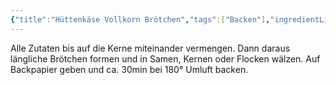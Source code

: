 ```yaml
---
{"title":"Hüttenkäse Vollkorn Brötchen","tags":["Backen"],"ingredientList":[{"title":"6 Brötchen","ingredients":["300g Hüttenkäse / körniger Frischkäse","180g Vollkornmehl","40g geschrotete Leinsamen","1,5 TL Backpulver","1 TL Salz","ca. 50g Samen, Haferflocken, Kerne, ..."]}]}
---
```

Alle Zutaten bis auf die Kerne miteinander vermengen. Dann daraus längliche Brötchen formen und in Samen, Kernen oder Flocken wälzen. Auf Backpapier geben und ca. 30min bei 180° Umluft backen.